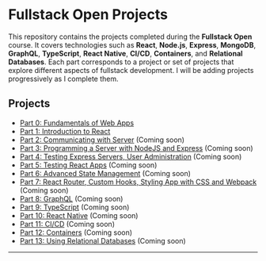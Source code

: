 # Fullstack Open Projects

This repository contains the projects completed during the **Fullstack Open** course. It covers technologies such as **React**, **Node.js**, **Express**, **MongoDB**, **GraphQL**, **TypeScript**, **React Native**, **CI/CD**, **Containers**, and **Relational Databases**. Each part corresponds to a project or set of projects that explore different aspects of fullstack development. I will be adding projects progressively as I complete them.

## Projects

- [Part 0: Fundamentals of Web Apps](./part-0-fundamentals-of-web-apps/)
- [Part 1: Introduction to React](./part-1-introduction-to-react/)
- [Part 2: Communicating with Server](#part-2-communicating-with-server) (Coming soon)
- [Part 3: Programming a Server with NodeJS and Express](#part-3-programming-a-server-with-nodejs-and-express) (Coming soon)
- [Part 4: Testing Express Servers, User Administration](#part-4-testing-express-servers-user-administration) (Coming soon)
- [Part 5: Testing React Apps](#part-5-testing-react-apps) (Coming soon)
- [Part 6: Advanced State Management](#part-6-advanced-state-management) (Coming soon)
- [Part 7: React Router, Custom Hooks, Styling App with CSS and Webpack](#part-7-react-router-custom-hooks-styling-app-with-css-and-webpack) (Coming soon)
- [Part 8: GraphQL](#part-8-graphql) (Coming soon)
- [Part 9: TypeScript](#part-9-typescript) (Coming soon)
- [Part 10: React Native](#part-10-react-native) (Coming soon)
- [Part 11: CI/CD](#part-11-cicd) (Coming soon)
- [Part 12: Containers](#part-12-containers) (Coming soon)
- [Part 13: Using Relational Databases](#part-13-using-relational-databases) (Coming soon)

---
